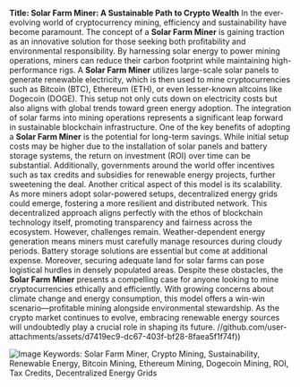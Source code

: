 **Title: Solar Farm Miner: A Sustainable Path to Crypto Wealth**
In the ever-evolving world of cryptocurrency mining, efficiency and sustainability have become paramount. The concept of a **Solar Farm Miner** is gaining traction as an innovative solution for those seeking both profitability and environmental responsibility. By harnessing solar energy to power mining operations, miners can reduce their carbon footprint while maintaining high-performance rigs.
A **Solar Farm Miner** utilizes large-scale solar panels to generate renewable electricity, which is then used to mine cryptocurrencies such as Bitcoin (BTC), Ethereum (ETH), or even lesser-known altcoins like Dogecoin (DOGE). This setup not only cuts down on electricity costs but also aligns with global trends toward green energy adoption. The integration of solar farms into mining operations represents a significant leap forward in sustainable blockchain infrastructure.
One of the key benefits of adopting a **Solar Farm Miner** is the potential for long-term savings. While initial setup costs may be higher due to the installation of solar panels and battery storage systems, the return on investment (ROI) over time can be substantial. Additionally, governments around the world offer incentives such as tax credits and subsidies for renewable energy projects, further sweetening the deal.
Another critical aspect of this model is its scalability. As more miners adopt solar-powered setups, decentralized energy grids could emerge, fostering a more resilient and distributed network. This decentralized approach aligns perfectly with the ethos of blockchain technology itself, promoting transparency and fairness across the ecosystem.
However, challenges remain. Weather-dependent energy generation means miners must carefully manage resources during cloudy periods. Battery storage solutions are essential but come at additional expense. Moreover, securing adequate land for solar farms can pose logistical hurdles in densely populated areas.
Despite these obstacles, the **Solar Farm Miner** presents a compelling case for anyone looking to mine cryptocurrencies ethically and efficiently. With growing concerns about climate change and energy consumption, this model offers a win-win scenario—profitable mining alongside environmental stewardship. As the crypto market continues to evolve, embracing renewable energy sources will undoubtedly play a crucial role in shaping its future.
 //github.com/user-attachments/assets/d7419ec9-dc67-403f-bf28-8faea5f1f74f))

![Image](https://github.com/user-attachments/assets/d7419ec9-dc67-403f-bf28-8faea5f1f74f)
Keywords: Solar Farm Miner, Crypto Mining, Sustainability, Renewable Energy, Bitcoin Mining, Ethereum Mining, Dogecoin Mining, ROI, Tax Credits, Decentralized Energy Grids
